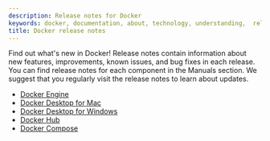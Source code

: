 ```yaml
---
description: Release notes for Docker
keywords: docker, documentation, about, technology, understanding,  release
title: Docker release notes
---
```


Find out what's new in Docker! Release notes contain information about new
features, improvements, known issues, and bug fixes in each release. You can
find release notes for each component in the Manuals section. We suggest
that you regularly visit the release notes to learn about updates.

- [Docker Engine](../engine/release-notes/index.md)
- [Docker Desktop for Mac](../desktop/mac/release-notes.md)
- [Docker Desktop for Windows](../desktop/windows/release-notes.md)
- [Docker Hub](../docker-hub/release-notes.md)
- [Docker Compose](../compose/release-notes.md)

